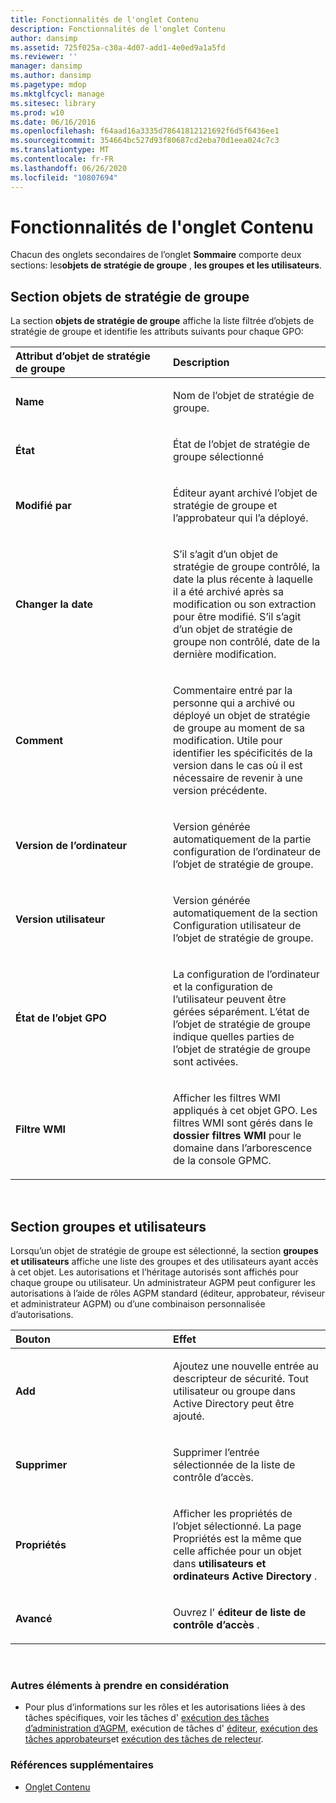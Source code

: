 ```yaml
---
title: Fonctionnalités de l'onglet Contenu
description: Fonctionnalités de l'onglet Contenu
author: dansimp
ms.assetid: 725f025a-c30a-4d07-add1-4e0ed9a1a5fd
ms.reviewer: ''
manager: dansimp
ms.author: dansimp
ms.pagetype: mdop
ms.mktglfcycl: manage
ms.sitesec: library
ms.prod: w10
ms.date: 06/16/2016
ms.openlocfilehash: f64aad16a3335d78641812121692f6d5f6436ee1
ms.sourcegitcommit: 354664bc527d93f80687cd2eba70d1eea024c7c3
ms.translationtype: MT
ms.contentlocale: fr-FR
ms.lasthandoff: 06/26/2020
ms.locfileid: "10807694"
---
```

# Fonctionnalités de l'onglet Contenu


Chacun des onglets secondaires de l’onglet **Sommaire** comporte deux sections: les**objets de stratégie de groupe** , **les groupes et les utilisateurs**.

## Section objets de stratégie de groupe


La section **objets de stratégie de groupe** affiche la liste filtrée d’objets de stratégie de groupe et identifie les attributs suivants pour chaque GPO:

<table>
<colgroup>
<col width="50%" />
<col width="50%" />
</colgroup>
<thead>
<tr class="header">
<th align="left">Attribut d’objet de stratégie de groupe</th>
<th align="left">Description</th>
</tr>
</thead>
<tbody>
<tr class="odd">
<td align="left"><p><strong>Name</strong></p></td>
<td align="left"><p>Nom de l’objet de stratégie de groupe.</p></td>
</tr>
<tr class="even">
<td align="left"><p><strong>État</strong></p></td>
<td align="left"><p>État de l’objet de stratégie de groupe sélectionné</p></td>
</tr>
<tr class="odd">
<td align="left"><p><strong>Modifié par</strong></p></td>
<td align="left"><p>Éditeur ayant archivé l’objet de stratégie de groupe et l’approbateur qui l’a déployé.</p></td>
</tr>
<tr class="even">
<td align="left"><p><strong>Changer la date</strong></p></td>
<td align="left"><p>S’il s’agit d’un objet de stratégie de groupe contrôlé, la date la plus récente à laquelle il a été archivé après sa modification ou son extraction pour être modifié. S’il s’agit d’un objet de stratégie de groupe non contrôlé, date de la dernière modification.</p></td>
</tr>
<tr class="odd">
<td align="left"><p><strong>Comment</strong></p></td>
<td align="left"><p>Commentaire entré par la personne qui a archivé ou déployé un objet de stratégie de groupe au moment de sa modification. Utile pour identifier les spécificités de la version dans le cas où il est nécessaire de revenir à une version précédente.</p></td>
</tr>
<tr class="even">
<td align="left"><p><strong>Version de l’ordinateur</strong></p></td>
<td align="left"><p>Version générée automatiquement de la partie configuration de l’ordinateur de l’objet de stratégie de groupe.</p></td>
</tr>
<tr class="odd">
<td align="left"><p><strong>Version utilisateur</strong></p></td>
<td align="left"><p>Version générée automatiquement de la section Configuration utilisateur de l’objet de stratégie de groupe.</p></td>
</tr>
<tr class="even">
<td align="left"><p><strong>État de l’objet GPO</strong></p></td>
<td align="left"><p>La configuration de l’ordinateur et la configuration de l’utilisateur peuvent être gérées séparément. L’état de l’objet de stratégie de groupe indique quelles parties de l’objet de stratégie de groupe sont activées.</p></td>
</tr>
<tr class="odd">
<td align="left"><p><strong>Filtre WMI</strong></p></td>
<td align="left"><p>Afficher les filtres WMI appliqués à cet objet GPO. Les filtres WMI sont gérés dans le <strong> dossier filtres WMI </strong> pour le domaine dans l’arborescence de la console GPMC.</p></td>
</tr>
</tbody>
</table>

 

## Section groupes et utilisateurs


Lorsqu’un objet de stratégie de groupe est sélectionné, la section **groupes et utilisateurs** affiche une liste des groupes et des utilisateurs ayant accès à cet objet. Les autorisations et l’héritage autorisés sont affichés pour chaque groupe ou utilisateur. Un administrateur AGPM peut configurer les autorisations à l’aide de rôles AGPM standard (éditeur, approbateur, réviseur et administrateur AGPM) ou d’une combinaison personnalisée d’autorisations.

<table>
<colgroup>
<col width="50%" />
<col width="50%" />
</colgroup>
<thead>
<tr class="header">
<th align="left">Bouton</th>
<th align="left">Effet</th>
</tr>
</thead>
<tbody>
<tr class="odd">
<td align="left"><p><strong>Add</strong></p></td>
<td align="left"><p>Ajoutez une nouvelle entrée au descripteur de sécurité. Tout utilisateur ou groupe dans Active Directory peut être ajouté.</p></td>
</tr>
<tr class="even">
<td align="left"><p><strong>Supprimer</strong></p></td>
<td align="left"><p>Supprimer l’entrée sélectionnée de la liste de contrôle d’accès.</p></td>
</tr>
<tr class="odd">
<td align="left"><p><strong>Propriétés</strong></p></td>
<td align="left"><p>Afficher les propriétés de l’objet sélectionné. La page Propriétés est la même que celle affichée pour un objet dans <strong> utilisateurs et ordinateurs Active Directory </strong> .</p></td>
</tr>
<tr class="even">
<td align="left"><p><strong>Avancé</strong></p></td>
<td align="left"><p>Ouvrez l' <strong> éditeur de liste de contrôle d’accès </strong> .</p></td>
</tr>
</tbody>
</table>

 

### Autres éléments à prendre en considération

-   Pour plus d’informations sur les rôles et les autorisations liées à des tâches spécifiques, voir les tâches d' [exécution des tâches d’administration d’AGPM](performing-agpm-administrator-tasks-agpm30ops.md), exécution de tâches d' [éditeur](performing-editor-tasks-agpm30ops.md), [exécution des tâches approbateurs](performing-approver-tasks-agpm30ops.md)et [exécution des tâches de relecteur](performing-reviewer-tasks-agpm30ops.md).

### Références supplémentaires

-   [Onglet Contenu](contents-tab-agpm30ops.md)

 

 





